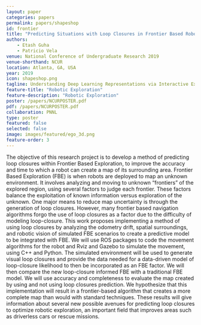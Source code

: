 ```yaml
---
layout: paper
categories: papers
permalink: papers/shapeshop
id: frontier
title: "Predicting Situations with Loop Closures in Frontier Based Robotic Exploration"
authors:
    - Etash Guha
    - Patricio Vela
venue: National Conference of Undergraduate Research 2019
venue-shorthand: NCUR
location: Atlanta, GA, USA
year: 2019
icon: shapeshop.png
tagline: Understanding Deep Learning Representations via Interactive Experimentation
feature-title: "Robotic Exploration"
feature-description: "Robotic Exploration"
poster: /papers/NCURPOSTER.pdf
pdf: /papers/NCURPOSTER.pdf
collaboration: PNNL
type: poster
featured: false
selected: false
image: images/featured/ego_3d.png
feature-order: 3
---
```


The objective of this research project is to develop a method of predicting loop closures within Frontier Based Exploration, to improve the accuracy and time to which a robot can create a map of its surrounding area. Frontier Based Exploration (FBE) is when robots are deployed to map an unknown environment. It involves analyzing and moving to unknown “frontiers” of the explored region, using several factors to judge each frontier. These factors balance the exploitation of known information versus exploration of the unknown. One major means to reduce map uncertainty is through the generation of loop closures. However, many frontier based navigation algorithms forgo the use of loop closures as a factor due to the difficulty of modeling loop-closure. This work proposes implementing a method of using loop closures by analyzing the odometry drift, spatial surroundings, and robotic vision of simulated FBE scenarios to create a predictive model to be integrated with FBE. We will use ROS packages to code the movement algorithms for the robot and Rviz and Gazebo to simulate the movement, using C++ and Python. The simulated environment will be used to generate visual loop closures and provide the data needed for a data-driven model of loop-closure likelihood to then be incorporated as an FBE factor. We will then compare the new loop-closure informed FBE with a traditional FBE model. We will use accuracy and completeness to evaluate the map created by using and not using loop closures prediction. We hypothesize that this implementation will result in a frontier-based algorithm that creates a more complete map than would with standard techniques. These results will give information about several new possible avenues for predicting loop closures to optimize robotic exploration, an important field that improves areas such as driverless cars or rescue missions.  